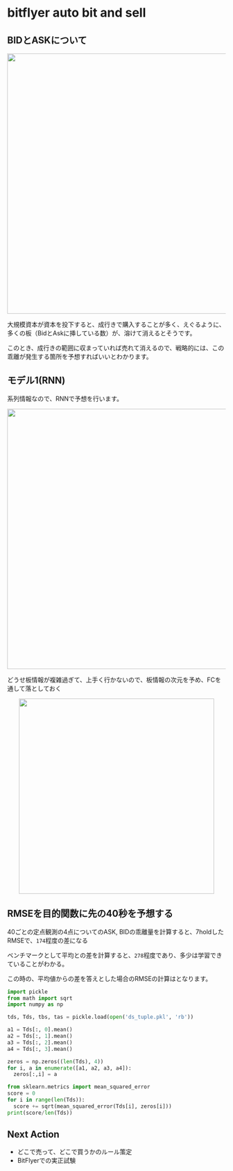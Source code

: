 # bitflyer auto bit and sell 

## BIDとASKについて
<div align="center">
  <img width="600px" src="https://d2mxuefqeaa7sj.cloudfront.net/s_3A7AF7713DCD72B55C56C67EC74231E0AA5475959E8D5F94A00EC0CFD8EAA0EE_1530429886760_image.png">
</div>

大規模資本が資本を投下すると、成行きで購入することが多く、えぐるように、多くの板（BidとAskに挿している数）が、溶けて消えるとそうです。

このとき、成行きの範囲に収まっていれば売れて消えるので、戦略的には、この乖離が発生する箇所を予想すればいいとわかります。  

## モデル1(RNN)
系列情報なので、RNNで予想を行います。
<div align="center">
  <img width="600px" src="https://d2mxuefqeaa7sj.cloudfront.net/s_3A7AF7713DCD72B55C56C67EC74231E0AA5475959E8D5F94A00EC0CFD8EAA0EE_1530431038030_image.png">
</div>

どうせ板情報が複雑過ぎて、上手く行かないので、板情報の次元を予め、FCを通して落としておく
<div align="center">
  <img width="450px" src="https://d2mxuefqeaa7sj.cloudfront.net/s_3A7AF7713DCD72B55C56C67EC74231E0AA5475959E8D5F94A00EC0CFD8EAA0EE_1530433750649_image.png">
</div>

## RMSEを目的関数に先の40秒を予想する

40ごとの定点観測の4点についてのASK, BIDの乖離量を計算すると、7holdしたRMSEで、`174`程度の差になる

ベンチマークとして平均との差を計算すると、`278`程度であり、多少は学習できていることがわかる。  

この時の、平均値からの差を答えとした場合のRMSEの計算はとなります。  

```python
import pickle
from math import sqrt
import numpy as np

tds, Tds, tbs, tas = pickle.load(open('ds_tuple.pkl', 'rb')) 

a1 = Tds[:, 0].mean()
a2 = Tds[:, 1].mean()
a3 = Tds[:, 2].mean()
a4 = Tds[:, 3].mean()

zeros = np.zeros((len(Tds), 4))
for i, a in enumerate([a1, a2, a3, a4]):
  zeros[:,i] = a

from sklearn.metrics import mean_squared_error
score = 0
for i in range(len(Tds)):
  score += sqrt(mean_squared_error(Tds[i], zeros[i]))
print(score/len(Tds))
```

## Next Action
 - どこで売って、どこで買うかのルール策定
 - BitFlyerでの実正試験
